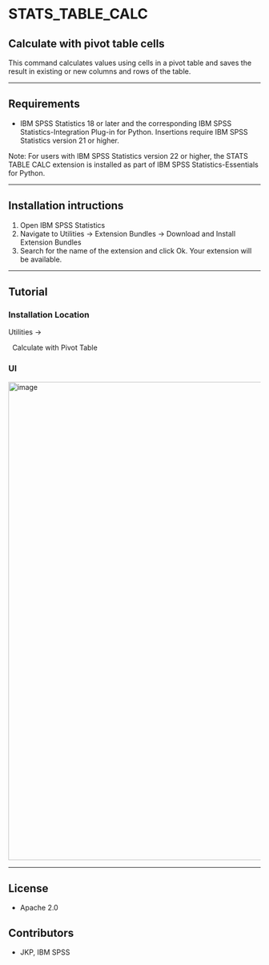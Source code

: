 # STATS_TABLE_CALC
## Calculate with pivot table cells
 This command calculates values using cells in a pivot table and saves the result in existing or new columns and rows of the table.

---
Requirements
----
- IBM SPSS Statistics 18 or later and the corresponding IBM SPSS Statistics-Integration Plug-in for Python. Insertions require IBM SPSS Statistics version 21 or higher.

Note: For users with IBM SPSS Statistics version 22 or higher, the STATS TABLE CALC extension is installed as part of IBM SPSS Statistics-Essentials for Python.

---
Installation intructions
----
1. Open IBM SPSS Statistics
2. Navigate to Utilities -> Extension Bundles -> Download and Install Extension Bundles
3. Search for the name of the extension and click Ok. Your extension will be available.

---
Tutorial
----

### Installation Location

Utilities →

&nbsp;&nbsp;Calculate with Pivot Table 

### UI
<img width="954" alt="image" src="https://user-images.githubusercontent.com/19230800/196491580-fab57d3d-5d39-4e9a-ab18-b0bef9ec7b5f.png">


---
License
----

- Apache 2.0
                              
Contributors
----

  - JKP, IBM SPSS
